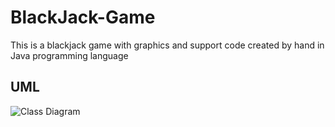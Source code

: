 # BlackJack-Game
This is a blackjack game with graphics and support code created by hand in Java programming language

## UML

![Class Diagram](http://www.plantuml.com/plantuml/proxy?src=https://raw.githubusercontent.com/Zach-Farrell/blackjack-game/refs/heads/dev/support/uml/project.puml)
